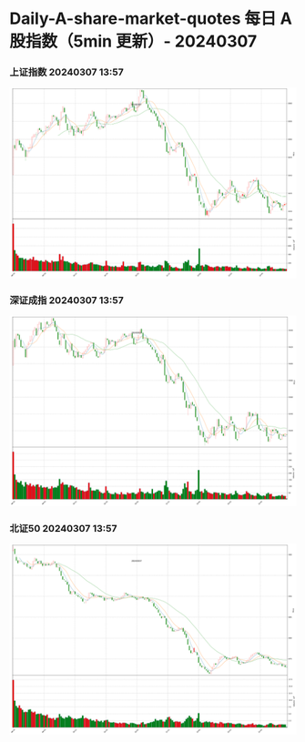 
# Daily-A-share-market-quotes 每日 A 股指数（5min 更新）- 20240307

### 上证指数 20240307 13:57
![](./fig/2024/3/20240307-sh000001.png)

### 深证成指 20240307 13:57
![](./fig/2024/3/20240307-sz399001.png)

### 北证50 20240307 13:57
![](./fig/2024/3/20240307-bj899050.png)
